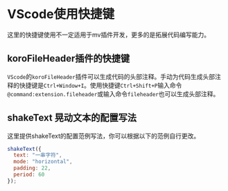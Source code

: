 
# VScode使用快捷键
这里的快捷键使用不一定适用于mv插件开发，更多的是拓展代码编写能力。


## koroFileHeader插件的快捷键
`VScode`的`koroFileHeader`插件可以生成代码的头部注释。手动为代码生成头部注释的快捷键是`Ctrl+Window+I`。使用快捷键`Ctrl+Shift+P`输入命令`@command:extension.fileheader`或输入命令`fileheader`也可以生成头部注释。



## shakeText 晃动文本的配置写法
这里提供shakeText的配置范例写法，你可以根据以下的范例自行更改。
``` js
shakeText({
  text: "一串字符",
  mode: "horizontal",
  padding: 22,
  period: 60
});
```


